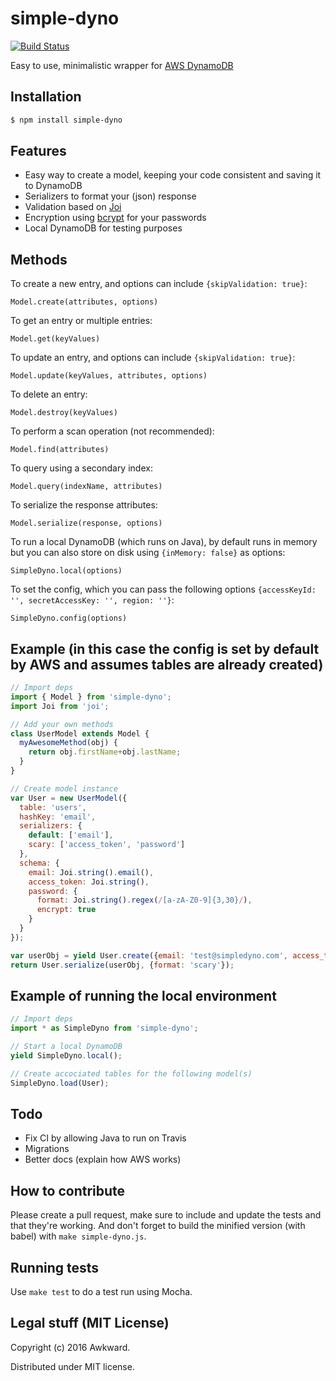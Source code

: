 # simple-dyno

[![Build Status](https://travis-ci.org/awkward/simple-dyno.svg?branch=master)](https://travis-ci.org/awkward/simple-dyno)

Easy to use, minimalistic wrapper for [AWS DynamoDB](https://aws.amazon.com/dynamodb/)

## Installation
```bash
$ npm install simple-dyno
```

## Features

* Easy way to create a model, keeping your code consistent and saving it to DynamoDB
* Serializers to format your (json) response
* Validation based on [Joi](https://github.com/hapijs/joi)
* Encryption using [bcrypt](https://github.com/ncb000gt/node.bcrypt.js) for your passwords
* Local DynamoDB for testing purposes

## Methods
To create a new entry, and options can include `{skipValidation: true}`:

    Model.create(attributes, options)

To get an entry or multiple entries:

    Model.get(keyValues)

To update an entry, and options can include `{skipValidation: true}`:

    Model.update(keyValues, attributes, options)

To delete an entry:

    Model.destroy(keyValues)

To perform a scan operation (not recommended):

    Model.find(attributes)

To query using a secondary index:

    Model.query(indexName, attributes)

To serialize the response attributes:

    Model.serialize(response, options)

To run a local DynamoDB (which runs on Java), by default runs in memory but you can also store on disk using `{inMemory: false}` as options:

    SimpleDyno.local(options)

To set the config, which you can pass the following options `{accessKeyId: '', secretAccessKey: '', region: ''}`:

    SimpleDyno.config(options)

## Example (in this case the config is set by default by AWS and assumes tables are already created)
```javascript
// Import deps
import { Model } from 'simple-dyno';
import Joi from 'joi';

// Add your own methods
class UserModel extends Model {
  myAwesomeMethod(obj) {
    return obj.firstName+obj.lastName;
  }
}

// Create model instance
var User = new UserModel({
  table: 'users',
  hashKey: 'email',
  serializers: {
    default: ['email'],
    scary: ['access_token', 'password']
  },
  schema: {
    email: Joi.string().email(),
    access_token: Joi.string(),
    password: {
      format: Joi.string().regex(/[a-zA-Z0-9]{3,30}/),
      encrypt: true
    }
  }
});

var userObj = yield User.create({email: 'test@simpledyno.com', access_token: 'aW12k3KDASsd012Ms1Mf29Mc7', password: '******'})
return User.serialize(userObj, {format: 'scary'});
```

## Example of running the local environment
```javascript
// Import deps
import * as SimpleDyno from 'simple-dyno';

// Start a local DynamoDB
yield SimpleDyno.local();

// Create accociated tables for the following model(s)
SimpleDyno.load(User);
```

## Todo

* Fix CI by allowing Java to run on Travis
* Migrations
* Better docs (explain how AWS works)

## How to contribute

Please create a pull request, make sure to include and update the tests and that they're working. And don't forget to build the minified version (with babel) with `make simple-dyno.js`.

## Running tests

Use `make test` to do a test run using Mocha.

## Legal stuff (MIT License)

Copyright (c) 2016 Awkward.

Distributed under MIT license.